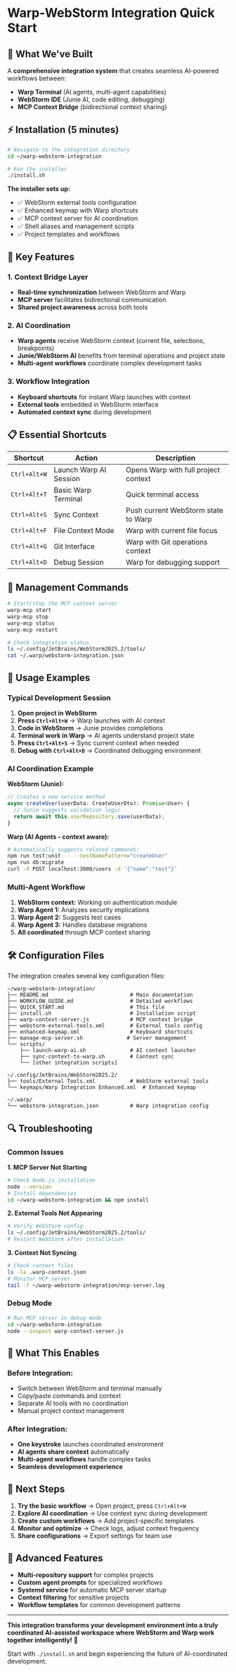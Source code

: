 # Warp-WebStorm Integration Quick Start

## 🚀 What We've Built

A **comprehensive integration system** that creates seamless AI-powered workflows between:

- **Warp Terminal** (AI agents, multi-agent capabilities)
- **WebStorm IDE** (Junie AI, code editing, debugging)
- **MCP Context Bridge** (bidirectional context sharing)

## ⚡ Installation (5 minutes)

```bash
# Navigate to the integration directory
cd ~/warp-webstorm-integration

# Run the installer
./install.sh
```

**The installer sets up:**
- ✅ WebStorm external tools configuration
- ✅ Enhanced keymap with Warp shortcuts
- ✅ MCP context server for AI coordination
- ✅ Shell aliases and management scripts
- ✅ Project templates and workflows

## 🎯 Key Features

### **1. Context Bridge Layer**
- **Real-time synchronization** between WebStorm and Warp
- **MCP server** facilitates bidirectional communication
- **Shared project awareness** across both tools

### **2. AI Coordination**
- **Warp agents** receive WebStorm context (current file, selections, breakpoints)
- **Junie/WebStorm AI** benefits from terminal operations and project state
- **Multi-agent workflows** coordinate complex development tasks

### **3. Workflow Integration**
- **Keyboard shortcuts** for instant Warp launches with context
- **External tools** embedded in WebStorm interface
- **Automated context sync** during development

## 📋 Essential Shortcuts

| Shortcut | Action | Description |
|----------|--------|-------------|
| `Ctrl+Alt+W` | Launch Warp AI Session | Opens Warp with full project context |
| `Ctrl+Alt+T` | Basic Warp Terminal | Quick terminal access |
| `Ctrl+Alt+S` | Sync Context | Push current WebStorm state to Warp |
| `Ctrl+Alt+F` | File Context Mode | Warp with current file focus |
| `Ctrl+Alt+G` | Git Interface | Warp with Git operations context |
| `Ctrl+Alt+D` | Debug Session | Warp for debugging support |

## 🔧 Management Commands

```bash
# Start/stop the MCP context server
warp-mcp start
warp-mcp stop  
warp-mcp status
warp-mcp restart

# Check integration status
ls ~/.config/JetBrains/WebStorm2025.2/tools/
cat ~/.warp/webstorm-integration.json
```

## 📖 Usage Examples

### **Typical Development Session**

1. **Open project in WebStorm**
2. **Press `Ctrl+Alt+W`** → Warp launches with AI context
3. **Code in WebStorm** → Junie provides completions  
4. **Terminal work in Warp** → AI agents understand project state
5. **Press `Ctrl+Alt+S`** → Sync current context when needed
6. **Debug with `Ctrl+Alt+D`** → Coordinated debugging environment

### **AI Coordination Example**

**WebStorm (Junie):** 
```typescript
// Creates a new service method
async createUser(userData: CreateUserDto): Promise<User> {
  // Junie suggests validation logic
  return await this.userRepository.save(userData);
}
```

**Warp (AI Agents - context aware):**
```bash
# Automatically suggests related commands:
npm run test:unit -- --testNamePattern="createUser"
npm run db:migrate
curl -X POST localhost:3000/users -d '{"name":"test"}'
```

### **Multi-Agent Workflow**

1. **WebStorm context:** Working on authentication module
2. **Warp Agent 1:** Analyzes security implications  
3. **Warp Agent 2:** Suggests test cases
4. **Warp Agent 3:** Handles database migrations
5. **All coordinated** through MCP context sharing

## 🛠️ Configuration Files

The integration creates several key configuration files:

```
~/warp-webstorm-integration/
├── README.md                          # Main documentation
├── WORKFLOW_GUIDE.md                  # Detailed workflows
├── QUICK_START.md                     # This file
├── install.sh                         # Installation script
├── warp-context-server.js             # MCP context bridge
├── webstorm-external-tools.xml        # External tools config
├── enhanced-keymap.xml                # Keyboard shortcuts
├── manage-mcp-server.sh              # Server management
└── scripts/
    ├── launch-warp-ai.sh              # AI context launcher
    ├── sync-context-to-warp.sh        # Context sync
    └── [other integration scripts]

~/.config/JetBrains/WebStorm2025.2/
├── tools/External Tools.xml           # WebStorm external tools
└── keymaps/Warp Integration Enhanced.xml  # Enhanced keymap

~/.warp/
└── webstorm-integration.json          # Warp integration config
```

## 🔍 Troubleshooting

### **Common Issues**

**1. MCP Server Not Starting**
```bash
# Check Node.js installation
node --version
# Install dependencies
cd ~/warp-webstorm-integration && npm install
```

**2. External Tools Not Appearing**
```bash
# Verify WebStorm config
ls ~/.config/JetBrains/WebStorm2025.2/tools/
# Restart WebStorm after installation
```

**3. Context Not Syncing**
```bash
# Check context files
ls -la .warp-context.json
# Monitor MCP server
tail -f ~/warp-webstorm-integration/mcp-server.log
```

### **Debug Mode**
```bash
# Run MCP server in debug mode
cd ~/warp-webstorm-integration
node --inspect warp-context-server.js
```

## 🎉 What This Enables

### **Before Integration:**
- Switch between WebStorm and terminal manually
- Copy/paste commands and context
- Separate AI tools with no coordination
- Manual project context management

### **After Integration:**
- **One keystroke** launches coordinated environment
- **AI agents share context** automatically
- **Multi-agent workflows** handle complex tasks
- **Seamless development experience**

## 🔄 Next Steps

1. **Try the basic workflow** → Open project, press `Ctrl+Alt+W`
2. **Explore AI coordination** → Use context sync during development  
3. **Create custom workflows** → Add project-specific templates
4. **Monitor and optimize** → Check logs, adjust context frequency
5. **Share configurations** → Export settings for team use

## 🌟 Advanced Features

- **Multi-repository support** for complex projects
- **Custom agent prompts** for specialized workflows  
- **Systemd service** for automatic MCP server startup
- **Context filtering** for sensitive projects
- **Workflow templates** for common development patterns

---

**This integration transforms your development environment into a truly coordinated AI-assisted workspace where WebStorm and Warp work together intelligently!** 🚀

Start with `./install.sh` and begin experiencing the future of AI-coordinated development.
